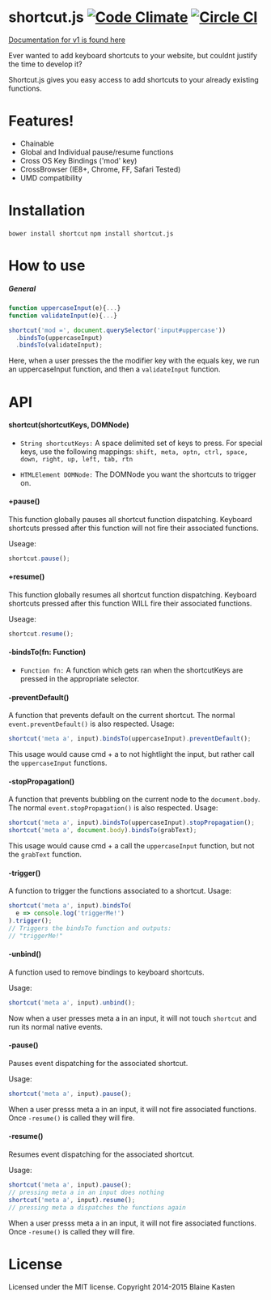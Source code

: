 
shortcut.js [![Code Climate](https://codeclimate.com/github/blainekasten/shortcut.js/badges/gpa.svg)](https://codeclimate.com/github/blainekasten/shortcut.js) [![Circle CI](https://circleci.com/gh/blainekasten/shortcut.js.svg?style=svg&circle-token=b2b27495568119b977fcf8088c679c721c49792b)](https://circleci.com/gh/blainekasten/shortcut.js)
============

[Documentation for v1 is found here](https://github.com/blainekasten/shortcut.js/blob/v1.5.6/README.md)

Ever wanted to add keyboard shortcuts to your website, but couldnt justify the time to develop it?

Shortcut.js gives you easy access to add shortcuts to your already existing functions.

Features!
============

- Chainable
- Global and Individual pause/resume functions
- Cross OS Key Bindings ('mod' key)
- CrossBrowser (IE8+, Chrome, FF, Safari Tested)
- UMD compatibility

Installation
===========

`bower install shortcut`
`npm install shortcut.js`

How to use
===========

##### General

```js
function uppercaseInput(e){...}
function validateInput(e){...}

shortcut('mod =', document.querySelector('input#uppercase'))
  .bindsTo(uppercaseInput)
  .bindsTo(validateInput);
```

Here, when a user presses the the modifier key with the equals key, we run an uppercaseInput function, and then a `validateInput` function.

API
============

#### shortcut(shortcutKeys, DOMNode)

- `String shortcutKeys:` A space delimited set of keys to press. For special keys, use the following mappings:
`shift, meta, optn, ctrl, space, down, right, up, left, tab, rtn`

- `HTMLElement DOMNode:` The DOMNode you want the shortcuts to trigger on.

#### +pause()

This function globally pauses all shortcut function dispatching. Keyboard shortcuts pressed after this function will not fire their associated functions.

Useage:

```js
shortcut.pause();
```
 
#### +resume()

This function globally resumes all shortcut function dispatching. Keyboard shortcuts pressed after this function WILL fire their associated functions.

Useage:

```js
shortcut.resume();
```

#### -bindsTo(fn: Function)

- `Function fn:` A function which gets ran when the shortcutKeys are pressed in the appropriate selector.

#### -preventDefault()

A function that prevents default on the current shortcut. The normal `event.preventDefault()` is also respected.
Usage:

```js
shortcut('meta a', input).bindsTo(uppercaseInput).preventDefault();
```

This usage would cause cmd + a to not hightlight the input, but rather call the `uppercaseInput` functions.

#### -stopPropagation()

A function that prevents bubbling on the current node to the `document.body`. The normal `event.stopPropagation()` is also respected.
Usage:

```js
shortcut('meta a', input).bindsTo(uppercaseInput).stopPropagation();
shortcut('meta a', document.body).bindsTo(grabText);
```

This usage would cause cmd + a call the `uppercaseInput` function, but not the `grabText` function.

#### -trigger()

A function to trigger the functions associated to a shortcut.
Usage:

```js
shortcut('meta a', input).bindsTo(
  e => console.log('triggerMe!')
).trigger();
// Triggers the bindsTo function and outputs:
// "triggerMe!"
```

#### -unbind()

A function used to remove bindings to keyboard shortcuts.

Usage:

```js
shortcut('meta a', input).unbind();
```

Now when a user presses meta a in an input, it will not touch `shortcut` and run its normal native events.

#### -pause()

Pauses event dispatching for the associated shortcut.

Usage:

```js
shortcut('meta a', input).pause();
```

When a user presss meta a in an input, it will not fire associated functions. Once `-resume()` is called they will fire.

#### -resume()

Resumes event dispatching for the associated shortcut.

Usage:

```js
shortcut('meta a', input).pause();
// pressing meta a in an input does nothing
shortcut('meta a', input).resume();
// pressing meta a dispatches the functions again
```

When a user presss meta a in an input, it will not fire associated functions. Once `-resume()` is called they will fire.


License
===========
Licensed under the MIT license. Copyright 2014-2015 Blaine Kasten

